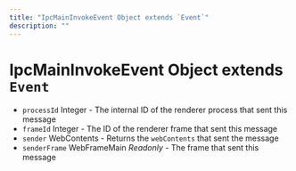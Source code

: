 ```yaml
---
title: "IpcMainInvokeEvent Object extends `Event`"
description: ""
---
```


# IpcMainInvokeEvent Object extends `Event`

* `processId` Integer - The internal ID of the renderer process that sent this message
* `frameId` Integer - The ID of the renderer frame that sent this message
* `sender` WebContents - Returns the `webContents` that sent the message
* `senderFrame` WebFrameMain _Readonly_ - The frame that sent this message
